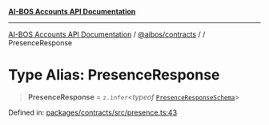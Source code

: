 [**AI-BOS Accounts API Documentation**](../../../README.md)

***

[AI-BOS Accounts API Documentation](../../../README.md) / [@aibos/contracts](../README.md) / [](../README.md) / PresenceResponse

# Type Alias: PresenceResponse

> **PresenceResponse** = `z.infer`\<*typeof* [`PresenceResponseSchema`](../variables/PresenceResponseSchema.md)\>

Defined in: [packages/contracts/src/presence.ts:43](https://github.com/pohlai88/accounts/blob/48103fb36d28b2b9bfb33472b6de2f719773cde9/packages/contracts/src/presence.ts#L43)
